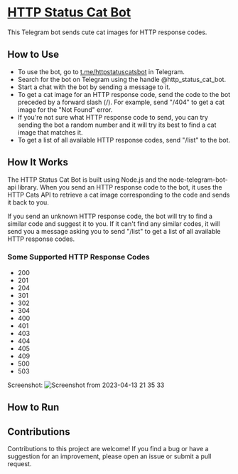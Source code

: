 # [HTTP Status Cat Bot](https://t.me/httpstatuscatsbot)

This Telegram bot sends cute cat images for HTTP response codes.

## How to Use

- To use the bot, go to [t.me/httpstatuscatsbot](https://t.me/httpstatuscatsbot) in Telegram.
- Search for the bot on Telegram using the handle @http_status_cat_bot.
- Start a chat with the bot by sending a message to it.
- To get a cat image for an HTTP response code, send the code to the bot preceded by a forward slash (/). For example, send "/404" to get a cat image for the "Not Found" error.
- If you're not sure what HTTP response code to send, you can try sending the bot a random number and it will try its best to find a cat image that matches it.
- To get a list of all available HTTP response codes, send "/list" to the bot.

## How It Works

The HTTP Status Cat Bot is built using Node.js and the node-telegram-bot-api library. When you send an HTTP response code to the bot, it uses the HTTP Cats API to retrieve a cat image corresponding to the code and sends it back to you.

If you send an unknown HTTP response code, the bot will try to find a similar code and suggest it to you. If it can't find any similar codes, it will send you a message asking you to send "/list" to get a list of all available HTTP response codes.

### Some Supported HTTP Response Codes

- 200
- 201
- 204
- 301
- 302
- 304
- 400
- 401
- 403
- 404
- 405
- 409
- 500
- 503

Screenshot:
![Screenshot from 2023-04-13 21 35 33](https://user-images.githubusercontent.com/95668340/231879677-643601e9-d0cc-4bfa-af9a-bae6a3a57a49.png)

## How to Run

## Contributions

Contributions to this project are welcome! If you find a bug or have a suggestion for an improvement, please open an issue or submit a pull request.
